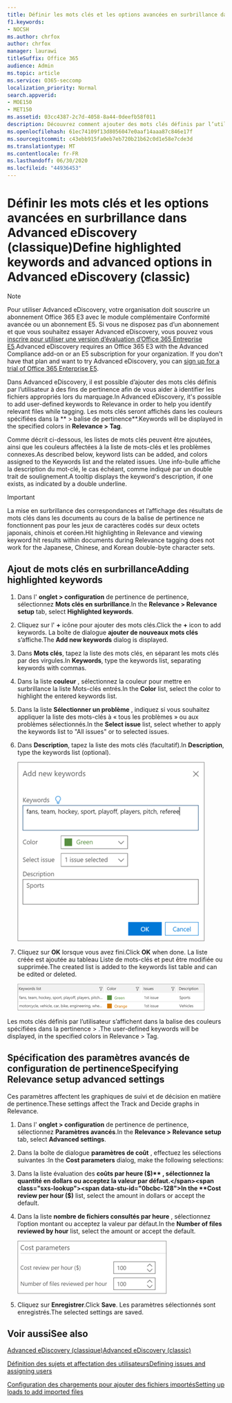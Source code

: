 ```yaml
---
title: Définir les mots clés et les options avancées en surbrillance dans Advanced eDiscovery
f1.keywords:
- NOCSH
ms.author: chrfox
author: chrfox
manager: laurawi
titleSuffix: Office 365
audience: Admin
ms.topic: article
ms.service: O365-seccomp
localization_priority: Normal
search.appverid:
- MOE150
- MET150
ms.assetid: 03cc4387-2c7d-4058-8a44-0deefb58f011
description: Découvrez comment ajouter des mots clés définis par l’utilisateur à la pertinence pour identifier les fichiers appropriés lors du balisage dans Advanced eDiscovery et spécifier les paramètres de coût.
ms.openlocfilehash: 61ec74109f13d8056047e0aaf14aaa87c846e17f
ms.sourcegitcommit: c43ebb915fa0eb7eb720b21b62c0d1e58e7cde3d
ms.translationtype: MT
ms.contentlocale: fr-FR
ms.lasthandoff: 06/30/2020
ms.locfileid: "44936453"
---
```

# <a name="define-highlighted-keywords-and-advanced-options-in-advanced-ediscovery-classic"></a><span data-ttu-id="0bcbc-103">Définir les mots clés et les options avancées en surbrillance dans Advanced eDiscovery (classique)</span><span class="sxs-lookup"><span data-stu-id="0bcbc-103">Define highlighted keywords and advanced options in Advanced eDiscovery (classic)</span></span>

> [!NOTE]
> <span data-ttu-id="0bcbc-p101">Pour utiliser Advanced eDiscovery, votre organisation doit souscrire un abonnement Office 365 E3 avec le module complémentaire Conformité avancée ou un abonnement E5. Si vous ne disposez pas d’un abonnement et que vous souhaitez essayer Advanced eDiscovery, vous pouvez vous [inscrire pour utiliser une version d’évaluation d’Office 365 Entreprise E5](https://go.microsoft.com/fwlink/p/?LinkID=698279).</span><span class="sxs-lookup"><span data-stu-id="0bcbc-p101">Advanced eDiscovery requires an Office 365 E3 with the Advanced Compliance add-on or an E5 subscription for your organization. If you don't have that plan and want to try Advanced eDiscovery, you can [sign up for a trial of Office 365 Enterprise E5](https://go.microsoft.com/fwlink/p/?LinkID=698279).</span></span> 
  
<span data-ttu-id="0bcbc-106">Dans Advanced eDiscovery, il est possible d’ajouter des mots clés définis par l’utilisateur à des fins de pertinence afin de vous aider à identifier les fichiers appropriés lors du marquage.</span><span class="sxs-lookup"><span data-stu-id="0bcbc-106">In Advanced eDiscovery, it's possible to add user-defined keywords to Relevance in order to help you identify relevant files while tagging.</span></span> <span data-ttu-id="0bcbc-107">Les mots clés seront affichés dans les couleurs spécifiées dans la \*\* \> balise de pertinence\*\*.</span><span class="sxs-lookup"><span data-stu-id="0bcbc-107">Keywords will be displayed in the specified colors in **Relevance \> Tag**.</span></span> 
  
<span data-ttu-id="0bcbc-108">Comme décrit ci-dessous, les listes de mots clés peuvent être ajoutées, ainsi que les couleurs affectées à la liste de mots-clés et les problèmes connexes.</span><span class="sxs-lookup"><span data-stu-id="0bcbc-108">As described below, keyword lists can be added, and colors assigned to the Keywords list and the related issues.</span></span> <span data-ttu-id="0bcbc-109">Une info-bulle affiche la description du mot-clé, le cas échéant, comme indiqué par un double trait de soulignement.</span><span class="sxs-lookup"><span data-stu-id="0bcbc-109">A tooltip displays the keyword's description, if one exists, as indicated by a double underline.</span></span>
  
> [!IMPORTANT]
> <span data-ttu-id="0bcbc-110">La mise en surbrillance des correspondances et l’affichage des résultats de mots clés dans les documents au cours de la balise de pertinence ne fonctionnent pas pour les jeux de caractères codés sur deux octets japonais, chinois et coréen.</span><span class="sxs-lookup"><span data-stu-id="0bcbc-110">Hit highlighting in Relevance and viewing keyword hit results within documents during Relevance tagging does not work for the Japanese, Chinese, and Korean double-byte character sets.</span></span> 
  
## <a name="adding-highlighted-keywords"></a><span data-ttu-id="0bcbc-111">Ajout de mots clés en surbrillance</span><span class="sxs-lookup"><span data-stu-id="0bcbc-111">Adding highlighted keywords</span></span>

1. <span data-ttu-id="0bcbc-112">Dans l' **onglet \> configuration** de pertinence de pertinence, sélectionnez **Mots clés en surbrillance**.</span><span class="sxs-lookup"><span data-stu-id="0bcbc-112">In the **Relevance \> Relevance setup** tab, select **Highlighted keywords**.</span></span>
    
2. <span data-ttu-id="0bcbc-113">Cliquez sur l' **+** icône pour ajouter des mots clés.</span><span class="sxs-lookup"><span data-stu-id="0bcbc-113">Click the **+** icon to add keywords.</span></span> <span data-ttu-id="0bcbc-114">La boîte de dialogue **ajouter de nouveaux mots clés** s’affiche.</span><span class="sxs-lookup"><span data-stu-id="0bcbc-114">The **Add new keywords** dialog is displayed.</span></span> 
    
3. <span data-ttu-id="0bcbc-115">Dans **Mots clés**, tapez la liste des mots clés, en séparant les mots clés par des virgules.</span><span class="sxs-lookup"><span data-stu-id="0bcbc-115">In **Keywords**, type the keywords list, separating keywords with commas.</span></span> 
    
4. <span data-ttu-id="0bcbc-116">Dans la liste **couleur** , sélectionnez la couleur pour mettre en surbrillance la liste Mots-clés entrés.</span><span class="sxs-lookup"><span data-stu-id="0bcbc-116">In the **Color** list, select the color to highlight the entered keywords list.</span></span> 
    
5. <span data-ttu-id="0bcbc-117">Dans la liste **Sélectionner un problème** , indiquez si vous souhaitez appliquer la liste des mots-clés à « tous les problèmes » ou aux problèmes sélectionnés.</span><span class="sxs-lookup"><span data-stu-id="0bcbc-117">In the **Select issue** list, select whether to apply the keywords list to "All issues" or to selected issues.</span></span> 
    
6. <span data-ttu-id="0bcbc-118">Dans **Description**, tapez la liste des mots clés (facultatif).</span><span class="sxs-lookup"><span data-stu-id="0bcbc-118">In **Description**, type the keywords list (optional).</span></span>
    
    ![Ajouter de nouveaux mots clés](../media/1683a71f-0875-48fc-b4ef-01f3b0e8e8e9.png)
  
7. <span data-ttu-id="0bcbc-120">Cliquez sur **OK** lorsque vous avez fini.</span><span class="sxs-lookup"><span data-stu-id="0bcbc-120">Click **OK** when done.</span></span> <span data-ttu-id="0bcbc-121">La liste créée est ajoutée au tableau Liste de mots-clés et peut être modifiée ou supprimée.</span><span class="sxs-lookup"><span data-stu-id="0bcbc-121">The created list is added to the keywords list table and can be edited or deleted.</span></span> 
    
    ![Liste des mots clés de configuration de pertinence](../media/a05d5ec0-8bde-470d-97e2-456b169281d6.png)
  
<span data-ttu-id="0bcbc-123">Les mots clés définis par l’utilisateur s’affichent dans la balise des couleurs spécifiées dans la pertinence \> .</span><span class="sxs-lookup"><span data-stu-id="0bcbc-123">The user-defined keywords will be displayed, in the specified colors in Relevance \> Tag.</span></span> 
  
## <a name="specifying-relevance-setup-advanced-settings"></a><span data-ttu-id="0bcbc-124">Spécification des paramètres avancés de configuration de pertinence</span><span class="sxs-lookup"><span data-stu-id="0bcbc-124">Specifying Relevance setup advanced settings</span></span>

<span data-ttu-id="0bcbc-125">Ces paramètres affectent les graphiques de suivi et de décision en matière de pertinence.</span><span class="sxs-lookup"><span data-stu-id="0bcbc-125">These settings affect the Track and Decide graphs in Relevance.</span></span>
  
1. <span data-ttu-id="0bcbc-126">Dans l' **onglet \> configuration** de pertinence de pertinence, sélectionnez **Paramètres avancés**.</span><span class="sxs-lookup"><span data-stu-id="0bcbc-126">In the **Relevance \> Relevance setup** tab, select **Advanced settings**.</span></span>
    
2. <span data-ttu-id="0bcbc-127">Dans la boîte de dialogue **paramètres de coût** , effectuez les sélections suivantes :</span><span class="sxs-lookup"><span data-stu-id="0bcbc-127">In the **Cost parameters** dialog, make the following selections:</span></span> 
    
1. <span data-ttu-id="0bcbc-128">Dans la liste évaluation des **coûts par heure ($)** , sélectionnez la quantité en dollars ou acceptez la valeur par défaut.</span><span class="sxs-lookup"><span data-stu-id="0bcbc-128">In the **Cost review per hour ($)** list, select the amount in dollars or accept the default.</span></span> 
    
2. <span data-ttu-id="0bcbc-129">Dans la liste **nombre de fichiers consultés par heure** , sélectionnez l’option montant ou acceptez la valeur par défaut.</span><span class="sxs-lookup"><span data-stu-id="0bcbc-129">In the **Number of files reviewed by hour** list, select the amount or accept the default.</span></span> 
    
    ![Paramètres de coût de configuration de pertinence](../media/bab7b5b7-6297-4e7c-b0a6-ba5aa8b21787.png)
  
3. <span data-ttu-id="0bcbc-131">Cliquez sur **Enregistrer**.</span><span class="sxs-lookup"><span data-stu-id="0bcbc-131">Click **Save**.</span></span> <span data-ttu-id="0bcbc-132">Les paramètres sélectionnés sont enregistrés.</span><span class="sxs-lookup"><span data-stu-id="0bcbc-132">The selected settings are saved.</span></span>
    
## <a name="see-also"></a><span data-ttu-id="0bcbc-133">Voir aussi</span><span class="sxs-lookup"><span data-stu-id="0bcbc-133">See also</span></span>

[<span data-ttu-id="0bcbc-134">Advanced eDiscovery (classique)</span><span class="sxs-lookup"><span data-stu-id="0bcbc-134">Advanced eDiscovery (classic)</span></span>](office-365-advanced-ediscovery.md)
  
[<span data-ttu-id="0bcbc-135">Définition des sujets et affectation des utilisateurs</span><span class="sxs-lookup"><span data-stu-id="0bcbc-135">Defining issues and assigning users</span></span>](define-issues-and-assign-users.md)
  
[<span data-ttu-id="0bcbc-136">Configuration des chargements pour ajouter des fichiers importés</span><span class="sxs-lookup"><span data-stu-id="0bcbc-136">Setting up loads to add imported files</span></span>](set-up-loads-to-add-imported-files.md)


